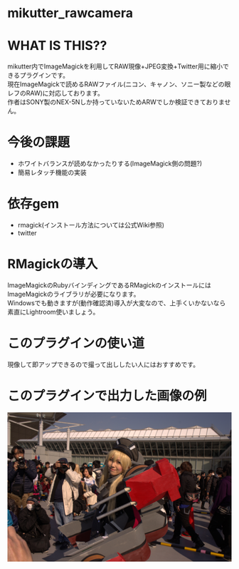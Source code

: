mikutter_rawcamera
================

# WHAT IS THIS??
mikutter内でImageMagickを利用してRAW現像+JPEG変換+Twitter用に縮小できるプラグインです。  
現在ImageMagickで読めるRAWファイル(ニコン、キャノン、ソニー製などの眼レフのRAW)に対応しております。  
作者はSONY製のNEX-5Nしか持っていないためARWでしか検証できておりません。

# 今後の課題
* ホワイトバランスが読めなかったりする(ImageMagick側の問題?)
* 簡易レタッチ機能の実装

# 依存gem
* rmagick(インストール方法については公式Wiki参照)
* twitter

# RMagickの導入
ImageMagickのRubyバインディングであるRMagickのインストールにはImageMagickのライブラリが必要になります。  
Windowsでも動きますが(動作確認済)導入が大変なので、上手くいかないなら素直にLightroom使いましょう。

# このプラグインの使い道
現像して即アップできるので撮って出ししたい人にはおすすめです。

# このプラグインで出力した画像の例
![テスト画像](https://raw.githubusercontent.com/kazukioishi/mikutter_rawcamera/master/demo_compressed.jpg "レイヤーさん")
